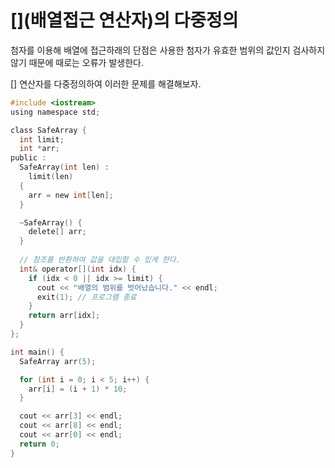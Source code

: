 # [](배열접근 연산자)의 다중정의

첨자를 이용해 배열에 접근하래의 단점은 사용한 첨자가 유효한 범위의 값인지 검사하지 않기 때문에 때로는 오류가 발생한다.

[] 연산자를 다중정의하여 이러한 문제를 해결해보자.

```c
#include <iostream>
using namespace std;

class SafeArray {
  int limit;
  int *arr;
public :
  SafeArray(int len) :
    limit(len)
  {
    arr = new int[len];
  }

  ~SafeArray() {
    delete[] arr;
  }
  
  // 참조를 반환하여 값을 대입할 수 있게 한다.
  int& operator[](int idx) {
    if (idx < 0 || idx >= limit) {
      cout << "배열의 범위를 벗어났습니다." << endl;
      exit(1); // 프로그램 종료
    }
    return arr[idx];
  }
};

int main() {
  SafeArray arr(5);

  for (int i = 0; i < 5; i++) {
    arr[i] = (i + 1) * 10;
  }

  cout << arr[3] << endl;
  cout << arr[8] << endl;
  cout << arr[0] << endl;
  return 0;
}
```